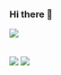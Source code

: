 ### Hi there 👋
 
 ![](https://komarev.com/ghpvc/?username=naman2341&color=blueviolet)
 <br><br><br>
 <img src="https://github-readme-stats.vercel.app/api/?username=naman2341"/>
 <img src="https://github-readme-stats.vercel.app/api/top-langs/?username=naman2341"/>


<!--**naman2341/naman2341** is a ✨ _special_ ✨ repository because its `README.md` (this file) appears on your GitHub profile.

Here are some ideas to get you started:

- 🔭 I’m currently working on ...
- 🌱 I’m currently learning ...
- 👯 I’m looking to collaborate on ...
- 🤔 I’m looking for help with ...
- 💬 Ask me about ...
- 📫 How to reach me: ...
- 😄 Pronouns: ...
- ⚡ Fun fact: ...
-->
